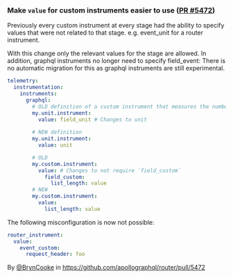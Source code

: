 ### Make `value` for custom instruments easier to use ([PR #5472](https://github.com/apollographql/router/pull/5472))

Previously every custom instrument at every stage had the ability to specify values that were not related to that stage. e.g. event_unit for a router instrument.

With this change only the relevant values for the stage are allowed. In addition, graphql instruments no longer need to specify field_event:
There is no automatic migration for this as graphql instruments are still experimental.

```yaml
telemetry:
  instrumentation:
    instruments:
      graphql:
        # OLD definition of a custom instrument that measures the number of fields
        my.unit.instrument:
          value: field_unit # Changes to unit
        
        # NEW definition
        my.unit.instrument:
          value: unit 

        # OLD  
        my.custom.instrument:
          value: # Changes to not require `field_custom`
            field_custom:
              list_length: value
        # NEW
        my.custom.instrument:
          value: 
            list_length: value
```

The following misconfiguration is now not possible:
```yaml
router_instrument:
  value:
    event_custom:
      request_header: foo
```


By [@BrynCooke](https://github.com/BrynCooke) in https://github.com/apollographql/router/pull/5472
